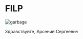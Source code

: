 # FILP

![garbage](https://user-images.githubusercontent.com/37246218/158652558-2bf28b67-b9ac-4a17-848b-b2b4fa2e2ff2.jpg)

Здравствуйте, Арсений Сергеевич
